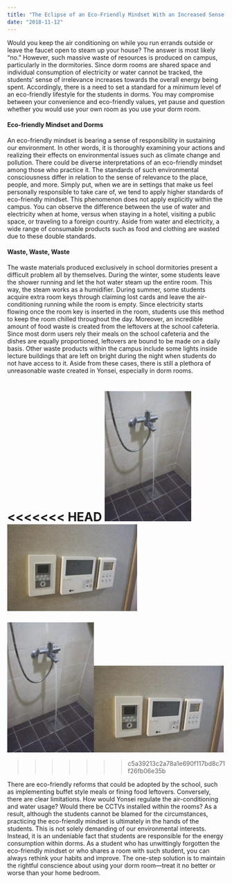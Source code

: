 ```yaml
---
title: "The Eclipse of an Eco-Friendly Mindset With an Increased Sense of Irrelevance"
date: "2018-11-12"
---
```


Would you keep the air conditioning on while you run errands outside or leave the faucet open to steam up your house? The answer is most likely “no.” However, such massive waste of resources is produced on campus, particularly in the dormitories. Since dorm rooms are shared space and individual consumption of electricity or water cannot be tracked, the students’ sense of irrelevance increases towards the overall energy being spent. Accordingly, there is a need to set a standard for a minimum level of an eco-friendly lifestyle for the students in dorms. You may compromise between your convenience and eco-friendly values, yet pause and question whether you would use your own room as you use your dorm room.

#### Eco-friendly Mindset and Dorms

An eco-friendly mindset is bearing a sense of responsibility in sustaining our environment. In other words, it is thoroughly examining your actions and realizing their effects on environmental issues such as climate change and pollution. There could be diverse interpretations of an eco-friendly mindset among those who practice it. The standards of such environmental consciousness differ in relation to the sense of relevance to the place, people, and more. Simply put, when we are in settings that make us feel personally responsible to take care of, we tend to apply higher standards of eco-friendly mindset. This phenomenon does not apply explicitly within the campus. You can observe the difference between the use of water and electricity when at home, versus when staying in a hotel, visiting a public space, or traveling to a foreign country. Aside from water and electricity, a wide range of consumable products such as food and clothing are wasted due to these double standards.

#### Waste, Waste, Waste

The waste materials produced exclusively in school dormitories present a difficult problem all by themselves. During the winter, some students leave the shower running and let the hot water steam up the entire room. This way, the steam works as a humidifier. During summer, some students acquire extra room keys through claiming lost cards and leave the air-conditioning running while the room is empty. Since electricity starts flowing once the room key is inserted in the room, students use this method to keep the room chilled throughout the day. Moreover, an incredible amount of food waste is created from the leftovers at the school cafeteria. Since most dorm users rely their meals on the school cafeteria and the dishes are equally proportioned, leftovers are bound to be made on a daily basis. Other waste products within the campus include some lights inside lecture buildings that are left on bright during the night when students do not have access to it. Aside from these cases, there is still a plethora of unreasonable waste created in Yonsei, especially in dorm rooms.

<<<<<<< HEAD
![](./images/scribe_econfriendly-200x300.jpg)![](./images/scribe_ecofriendy2-300x200.jpg)
=======
![](images/scribe_econfriendly-200x300.jpg)![](images/scribe_ecofriendy2-300x200.jpg)
>>>>>>> c5a39213c2a78a1e690f117bd8c71f26fb06e35b

There are eco-friendly reforms that could be adopted by the school, such as implementing buffet style meals or fining food leftovers. Conversely, there are clear limitations. How would Yonsei regulate the air-conditioning and water usage? Would there be CCTVs installed within the rooms? As a result, although the students cannot be blamed for the circumstances, practicing the eco-friendly mindset is ultimately in the hands of the students. This is not solely demanding of our environmental interests. Instead, it is an undeniable fact that students are responsible for the energy consumption within dorms. As a student who has unwittingly forgotten the eco-friendly mindset or who shares a room with such student, you can always rethink your habits and improve. The one-step solution is to maintain the rightful conscience about using your dorm room—treat it no better or worse than your home bedroom.
